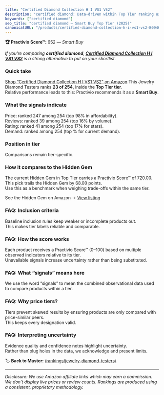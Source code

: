 ```yaml
---
title: "Certified Diamond Collection H I VS1 VS2"
description: "certified diamond: Data-driven within Top Tier ranking using the Practivio Score™. Positioned by quality, value, demand, findability, momentum."
keywords: ["certified diamond"]
seo_title: "certified diamond — Smart Buy Top Tier (2025)"
canonicalURL: "/products/certified-diamond-collection-h-i-vs1-vs2-B094GJC3KD/"
---
```


**🏆 Practivio Score™:** 652 — _Smart Buy_


*If you're comparing **certified diamond**, **[Certified Diamond Collection H I VS1 VS2](https://www.amazon.com/dp/B094GJC3KD?tag=practivio-20)** is a strong alternative to put on your shortlist.*
### Quick take
[Shop “Certified Diamond Collection H I VS1 VS2” on Amazon](https://www.amazon.com/dp/B094GJC3KD?tag=practivio-20)
This Jewelry Diamond Testers ranks **23 of 254**, inside the **Top Tier tier**.  
Relative performance leads to this: Practivio recommends it as a **Smart Buy**.

### What the signals indicate
Price: ranked 247 among 254 (top 98% in affordability).  
Reviews: ranked 39 among 254 (top 16% by volume).  
Rating: ranked 41 among 254 (top 17% for stars).  
Demand: ranked  among 254 (top % for current demand).

### Position in tier
Comparisons remain tier-specific.

### How it compares to the Hidden Gem
The current Hidden Gem in Top Tier carries a Practivio Score™ of 720.00.  
This pick trails the Hidden Gem by 68.00 points.  
Use this as a benchmark when weighing trade-offs within the same tier.  

See the Hidden Gem on Amazon → [View listing](https://www.amazon.com/dp/B004QYR8U6?tag=practivio-20)

### FAQ: Inclusion criteria
Baseline inclusion rules keep weaker or incomplete products out.  
This makes tier labels reliable and comparable.

### FAQ: How the score works
Each product receives a Practivio Score™ (0–100) based on multiple observed indicators relative to its tier.  
Unavailable signals increase uncertainty rather than being substituted.

### FAQ: What “signals” means here
We use the word “signals” to mean the combined observational data used to compare products within a tier.

### FAQ: Why price tiers?
Tiers prevent skewed results by ensuring products are only compared with price-similar peers.  
This keeps every designation valid.

### FAQ: Interpreting uncertainty
Evidence quality and confidence notes highlight uncertainty.  
Rather than plug holes in the data, we acknowledge and present limits.


🏷️ **Back to Master:** [/rankings/jewelry-diamond-testers/](/rankings/jewelry-diamond-testers/)

---
_Disclosure: We use Amazon affiliate links which may earn a commission. We don’t display live prices or review counts. Rankings are produced using a consistent, proprietary methodology._
